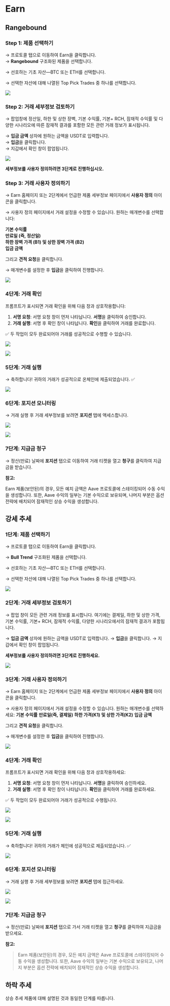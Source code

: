 # Earn

## **Rangebound**

### **Step 1: 제품 선택하기**

→ 프로토콜 탭으로 이동하여 Earn을 클릭합니다.  
→ **Rangebound** 구조화된 제품을 선택합니다.

→ 선호하는 기초 자산—BTC 또는 ETH를 선택합니다.

→ 선택한 자산에 대해 나열된 Top Pick Trades 중 하나를 선택합니다.

![](../../static/Rw2ObN8mhoHykWx7xJduHjstsag.png)

### **Step 2: 거래 세부정보 검토하기**

→ 팝업창에 정산일, 하한 및 상한 장벽, 기본 수익률, 기본+ RCH, 잠재적 수익률 및 다양한 시나리오에 따른 잠재적 결과를 포함한 모든 관련 거래 정보가 표시됩니다.

→ **입금 금액** 상자에 원하는 금액을 USDT로 입력합니다.  
→ **입금**을 클릭합니다.  
→ 지갑에서 확인 창이 팝업됩니다.

![](../../static/OobQbfpSpokzqBxylDYuQFgZsTf.png)

**세부정보를 사용자 정의하려면 3단계로 진행하십시오.**

### **Step 3: 거래 사용자 정의하기**

→ Earn 홈페이지 또는 2단계에서 언급한 제품 세부정보 페이지에서 **사용자 정의** 아이콘을 클릭합니다.

→ 사용자 정의 페이지에서 거래 설정을 수정할 수 있습니다. 원하는 매개변수를 선택합니다:

**기본 수익률**  
**만료일 (즉, 정산일)**  
**하한 장벽 가격 (B1) 및 상한 장벽 가격 (B2)**  
**입금 금액**

그리고 **견적 요청**을 클릭합니다.

→ 매개변수를 설정한 후 **입금**을 클릭하여 진행합니다.

![](../../static/W9VVbd93fo8OaYxz699uGa3bsDd.png)

### **4단계: 거래 확인**

프롬프트가 표시되면 거래 확인을 위해 다음 창과 상호작용합니다:

1. **서명 요청**: 서명 요청 창이 먼저 나타납니다. **서명**을 클릭하여 승인합니다.
2. **거래 실행**: 서명 후 확인 창이 나타납니다. **확인**을 클릭하여 거래를 완료합니다.

✅ 두 작업이 모두 완료되어야 거래를 성공적으로 수행할 수 있습니다.

![](../../static/Qbdbb1dHgo6wCVx0SYeuN4Dhsyc.png)

![](../../static/D6g0bGMRroELTZxO0JruvNvFsBc.png)

### **5단계: 거래 실행**

→ 축하합니다! 귀하의 거래가 성공적으로 온체인에 제출되었습니다. ✅

![](../../static/GHHVbPI0royh5RxSOxHuYgtBsOe.png)

### **6단계: 포지션 모니터링**

→ 거래 실행 후 거래 세부정보를 보려면 **포지션** 탭에 액세스합니다.

![](../../static/AgV8bAYbVotrzBxs0uauHKnOszg.png)

![](../../static/GDLhboxXDoQ7VGxjZAgupxnYsKc.png)

### **7단계: 지급금 청구**

→ 정산(만료) 날짜에 **포지션** 탭으로 이동하여 거래 티켓을 열고 **청구**를 클릭하여 지급금을 받습니다.

**참고:**

Earn 제품(보안된)의 경우, 모든 예치 금액은 Aave 프로토콜에 스테이킹되어 수동 수익을 생성합니다. 또한, Aave 수익의 일부는 기본 수익으로 보유되며, 나머지 부분은 옵션 전략에 배치되어 잠재적인 상승 수익을 생성합니다.

## **강세 추세**

### **1단계: 제품 선택하기**

→ 프로토콜 탭으로 이동하여 Earn을 클릭합니다.

→ **Bull Trend** 구조화된 제품을 선택합니다.

→ 선호하는 기초 자산—BTC 또는 ETH를 선택합니다.

→ 선택한 자산에 대해 나열된 Top Pick Trades 중 하나를 선택합니다.

![](../../static/Zxlnb2K2zoiuyoxjKAyu2Ocpskc.png)

### **2단계: 거래 세부정보 검토하기**

→ 팝업 창이 모든 관련 거래 정보를 표시합니다. 여기에는 결제일, 하한 및 상한 가격, 기본 수익률, 기본+ RCH, 잠재적 수익률, 다양한 시나리오에서의 잠재적 결과가 포함됩니다.

→ **입금 금액** 상자에 원하는 금액을 USDT로 입력합니다.
→ **입금**을 클릭합니다.
→ 지갑에서 확인 창이 팝업됩니다.

**세부정보를 사용자 정의하려면 3단계로 진행하세요.**

![](../../static/L1XkbcRFMoFBeoxcW6nu2bLmscb.png)

### **3단계: 거래 사용자 정의하기**

→ Earn 홈페이지 또는 2단계에서 언급한 제품 세부정보 페이지에서 **사용자 정의** 아이콘을 클릭합니다.

→ 사용자 정의 페이지에서 거래 설정을 수정할 수 있습니다. 원하는 매개변수를 선택하세요:
**기본 수익률**
**만료일(즉, 결제일)**
**하한 가격(K1) 및 상한 가격(K2)**
**입금 금액**

그리고 **견적 요청**을 클릭합니다.

→ 매개변수를 설정한 후 **입금**을 클릭하여 진행합니다.

![](../../static/WbHdbcj6foI3QTx0BmZuBQGSsAf.png)

### **4단계: 거래 확인**

프롬프트가 표시되면 거래 확인을 위해 다음 창과 상호작용하세요:

1. **서명 요청**: 서명 요청 창이 먼저 나타납니다. **서명**을 클릭하여 승인하세요.
2. **거래 실행**: 서명 후 확인 창이 나타납니다. **확인**을 클릭하여 거래를 완료하세요.

✅ 두 작업이 모두 완료되어야 거래가 성공적으로 수행됩니다.

![](../../static/YqE3bsFF8o6RKGxGrDwu5to0s5b.png)

![](../../static/EncvbtyNco9nngxnLflu0Q0asdf.png)

### **5단계: 거래 실행**

→ 축하합니다! 귀하의 거래가 체인에 성공적으로 제출되었습니다. ✅

![](../../static/WsV9bT399ooDd4xMrjDuScz9seb.png)

### **6단계: 포지션 모니터링**

→ 거래 실행 후 거래 세부정보를 보려면 **포지션** 탭에 접근하세요.

![](../../static/TkaKbxeE6o9ifxxNLtiuoqbTsSe.png)

![](../../static/AGc2bUsKqoZMMexoBPPuTZnqsVb.png)

### **7단계: 지급금 청구**

→ 정산(만료) 날짜에 **포지션** 탭으로 가서 거래 티켓을 열고 **청구**를 클릭하여 지급금을 받으세요.

**참고:**

>Earn 제품(보안된)의 경우, 모든 예치 금액은 Aave 프로토콜에 스테이킹되어 수동 수익을 생성합니다. 또한, Aave 수익의 일부는 기본 수익으로 보유되고, 나머지 부분은 옵션 전략에 배치되어 잠재적인 상승 수익을 생성합니다.

## **하락 추세**

상승 추세 제품에 대해 설명된 것과 동일한 단계를 따릅니다.
